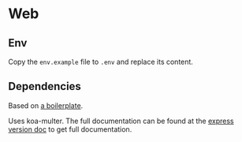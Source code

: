 # Web

## Env
Copy the `env.example` file to `.env` and replace its content.

## Dependencies
Based on [a boilerplate](https://github.com/llambda/koa-boiler/blob/master/app.js).

Uses koa-multer. The full documentation can be found at the [express version doc](https://github.com/expressjs/multer) to get full documentation.
